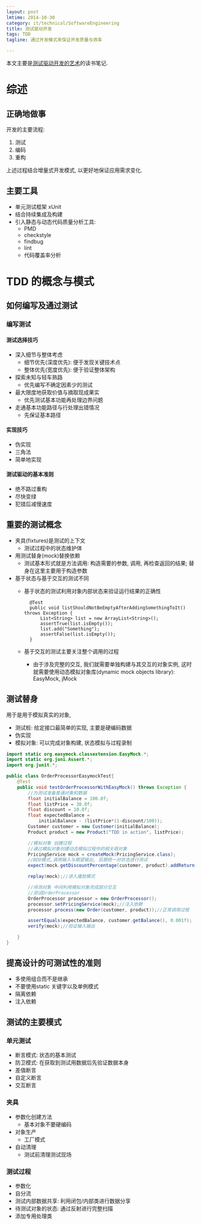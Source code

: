 ```yaml
---
layout: post
lmtime: 2014-10-30
category: it/technical/SoftwareEngineering
title: 测试驱动开发
tags: TDD
tagline: 通过开发模式来保证开发质量与效率

---
```


本文主要是[测试驱动开发的艺术][1]的读书笔记.

[1]: http://book.douban.com/subject/5326182/ "测试驱动开发的艺术"

# 综述

## 正确地做事

开发的主要流程:

1. 测试
2. 编码
3. 重构

上述过程结合增量式开发模式, 以更好地保证应用需求变化.

## 主要工具

* 单元测试框架 xUnit
* 结合持续集成及构建
* 引入静态与动态代码质量分析工具:
    * PMD
    * checkstyle
    * findbug
    * lint
    * 代码覆盖率分析

# TDD 的概念与模式

## 如何编写及通过测试

### 编写测试

#### 测试选择技巧

* 深入细节与整体考虑
    * 细节优先(深度优先): 便于发现关键技术点
    * 整体优先(宽度优先): 便于验证整体架构
* 探索未知与轻车熟路
    * 优先编写不确定因素少的测试
* 最大限度地获取价值与摘取现成果实
    * 优先测试基本功能再处理边界问题
* 走通基本功能路径与行处理出错情况
    * 先保证基本路径

#### 实现技巧

* 伪实现
* 三角法
* 简单地实现

#### 测试驱动的基本准则

* 绝不路过重构
* 尽快变绿
* 犯错后减慢速度

## 重要的测试概念

* 夹具(fixtures)是测试的上下文
    * 测试过程中的状态维护体
* 用测试替身(mock)替换依赖
    * 测试基本形式就是方法调用: 构造需要的参数, 调用, 再检查返回的结果; 替身在这里主要用于构造参数
* 基于状态与基于交互的测试不同
    * 基于状态的测试利用对象内部状态来验证运行结果的正确性

            @Test
            public void listShouldNotBeEmptyAfterAddingSomethingToIt() throws Exception {
                List<String> list = new ArrayList<String>();
                assertTrue(list.isEmpty());
                list.add("Something");
                assertFalse(list.isEmpty());
            }

    * 基于交互的测试主要关注整个调用的过程
        * 由于涉及完整的交互, 我们就需要单独构建与其交互的对象实例, 这时就需要使用动态模拟对象库(dynamic mock objects library): EasyMock, jMock

## 测试替身

用于是用于模拟真实的对象,

* 测试桩: 给定接口最简单的实现, 主要是硬编码数据
* 伪实现
* 模拟对象: 可以完成对象构建, 状态模拟与过程录制

```java
import static org.easymock.classextension.EasyMock.*;
import static org.juni.Assert.*;
import org.junit.*;

public class OrderProcessorEasymockTest{
    @Test
    public void testOrderProcessorWithEasyMock() throws Exception {
        //为测试准备普通对象和数据
        float initialBalance = 100.0f;
        float listPrice = 30.0f;
        float discount = 10.0f;
        float expectedBalance = 
            initialBalance - (listPrice*(1-discount/100));
        Customer customer = new Customer(initialBalance);
        Product product = new Product("TDD in action", listPrice);

        //模拟对象 创建过程
        //通过模拟对象创建动态模拟过程中的相关假对象
        PricingService mock = createMock(PricingService.class);
        //BDD模式,调用输入与期望输出, 后期统一对状态进行测试
        expect(mock.getDiscountPercentage(customer, product).addReturn(discount));

        replay(mock);//进入播放模式

        //待测对象 中间利用模拟对象完成部分交互
        //测试OrderProcessor
        OrderProcessor processor = new OrderProcessor();
        processor.setPricingService(mock);//注入依赖
        processor.process(new Order(customer, product));//正常调用过程

        assertEquals(expectedBalance, customer.getBalance(), 0.001f);
        verify(mock);//验证输入输出

    }
}
```

## 提高设计的可测试性的准则

* 多使用组合而不是继承
* 不要使用static 关键字以及单例模式
* 隔离依赖
* 注入依赖

## 测试的主要模式

### 单元测试

* 断言模式: 状态的基本测试
* 防卫模式: 在获取到测试用数据后先验证数据本身
* 差值断言
* 自定义断言
* 交互断言

### 夹具

* 参数化创建方法
    * 基本对象不要硬编码
* 对象生产
    * 工厂模式
* 自动清理
    * 测试前清理测试现场

### 测试过程

* 参数化
* 自分流
* 测试内部数据共享: 利用闭包/内部类进行数据分享
* 待测试对象的状态: 通过反射进行完整扫描
* 添加专用处理类

